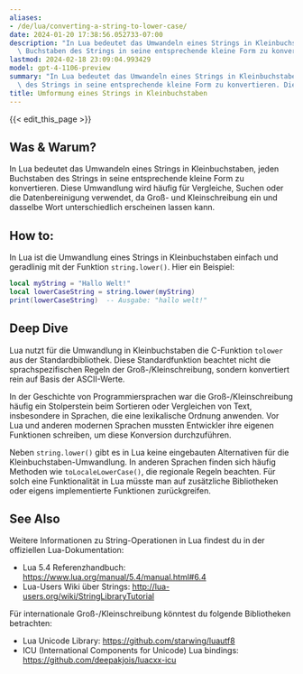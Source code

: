 ```yaml
---
aliases:
- /de/lua/converting-a-string-to-lower-case/
date: 2024-01-20 17:38:56.052733-07:00
description: "In Lua bedeutet das Umwandeln eines Strings in Kleinbuchstaben, jeden\
  \ Buchstaben des Strings in seine entsprechende kleine Form zu konvertieren. Diese\u2026"
lastmod: 2024-02-18 23:09:04.993429
model: gpt-4-1106-preview
summary: "In Lua bedeutet das Umwandeln eines Strings in Kleinbuchstaben, jeden Buchstaben\
  \ des Strings in seine entsprechende kleine Form zu konvertieren. Diese\u2026"
title: Umformung eines Strings in Kleinbuchstaben
---
```


{{< edit_this_page >}}

## Was & Warum?
In Lua bedeutet das Umwandeln eines Strings in Kleinbuchstaben, jeden Buchstaben des Strings in seine entsprechende kleine Form zu konvertieren. Diese Umwandlung wird häufig für Vergleiche, Suchen oder die Datenbereinigung verwendet, da Groß- und Kleinschreibung ein und dasselbe Wort unterschiedlich erscheinen lassen kann.

## How to:
In Lua ist die Umwandlung eines Strings in Kleinbuchstaben einfach und geradlinig mit der Funktion `string.lower()`. Hier ein Beispiel:

```Lua
local myString = "Hallo Welt!"
local lowerCaseString = string.lower(myString)
print(lowerCaseString)  -- Ausgabe: "hallo welt!"
```

## Deep Dive
Lua nutzt für die Umwandlung in Kleinbuchstaben die C-Funktion `tolower` aus der Standardbibliothek. Diese Standardfunktion beachtet nicht die sprachspezifischen Regeln der Groß-/Kleinschreibung, sondern konvertiert rein auf Basis der ASCII-Werte. 

In der Geschichte von Programmiersprachen war die Groß-/Kleinschreibung häufig ein Stolperstein beim Sortieren oder Vergleichen von Text, insbesondere in Sprachen, die eine lexikalische Ordnung anwenden. Vor Lua und anderen modernen Sprachen mussten Entwickler ihre eigenen Funktionen schreiben, um diese Konversion durchzuführen.

Neben `string.lower()` gibt es in Lua keine eingebauten Alternativen für die Kleinbuchstaben-Umwandlung. In anderen Sprachen finden sich häufig Methoden wie `toLocaleLowerCase()`, die regionale Regeln beachten. Für solch eine Funktionalität in Lua müsste man auf zusätzliche Bibliotheken oder eigens implementierte Funktionen zurückgreifen.

## See Also
Weitere Informationen zu String-Operationen in Lua findest du in der offiziellen Lua-Dokumentation:

- Lua 5.4 Referenzhandbuch: https://www.lua.org/manual/5.4/manual.html#6.4
- Lua-Users Wiki über Strings: http://lua-users.org/wiki/StringLibraryTutorial

Für internationale Groß-/Kleinschreibung könntest du folgende Bibliotheken betrachten:

- Lua Unicode Library: https://github.com/starwing/luautf8
- ICU (International Components for Unicode) Lua bindings: https://github.com/deepakjois/luacxx-icu
